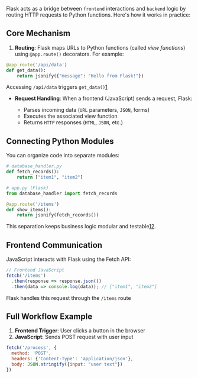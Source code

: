 Flask acts as a bridge between `frontend` interactions and `backend` logic by routing HTTP requests to Python functions. Here's how it works in practice:

## Core Mechanism

1. **Routing**: Flask maps URLs to Python functions (called _view functions_) using `@app.route()` decorators. For example:

```python
@app.route('/api/data')
def get_data():
    return jsonify({"message": "Hello from Flask!"})
```

Accessing `/api/data` triggers `get_data()`[1](https://www.digitalocean.com/community/tutorials/how-to-make-a-web-application-using-flask-in-python-3)

- **Request Handling**: When a frontend (JavaScript) sends a request, Flask:
    
    - Parses incoming data (`URL` parameters, `JSON`, forms)
    - Executes the associated view function
    - Returns `HTTP` responses (`HTML`, `JSON`, etc.)

## Connecting Python Modules

You can organize code into separate modules:

```python
# database_handler.py
def fetch_records():
    return ["item1", "item2"]

# app.py (Flask)
from database_handler import fetch_records

@app.route('/items')
def show_items():
    return jsonify(fetch_records())
```

This separation keeps business logic modular and testable[1](https://www.digitalocean.com/community/tutorials/how-to-make-a-web-application-using-flask-in-python-3)[2](https://flatirons.com/blog/what-is-flask-overview-of-the-flask-python-framework-2024/).

## Frontend Communication

JavaScript interacts with Flask using the Fetch API:


```js
// Frontend JavaScript
fetch('/items')
  .then(response => response.json())
  .then(data => console.log(data)); // ["item1", "item2"]
```

Flask handles this request through the `/items` route[](https://www.coursehorse.com/blog/learn/python/how-to-connect-frontend-javascript-with-flask-backend)

## Full Workflow Example

1. **Frontend Trigger**: User clicks a button in the browser
2. **JavaScript**: Sends POST request with user input

```js
fetch('/process', {
  method: 'POST',
  headers: {'Content-Type': 'application/json'},
  body: JSON.stringify({input: "user text"})
})
```

